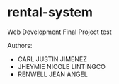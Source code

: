 # rental-system

Web Development Final Project
test

Authors:
* CARL JUSTIN JIMENEZ
* JHEYMIE NICOLE LINTINGCO
* RENWELL JEAN ANGEL